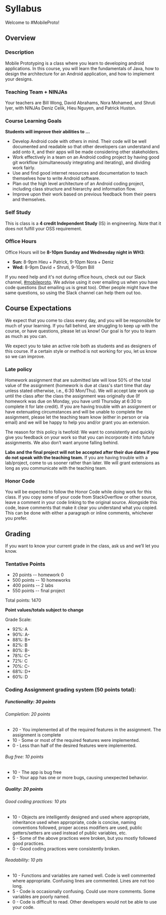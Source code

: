 # Syllabus
Welcome to #MobileProto!

## Overview

### Description

Mobile Prototyping is a class where you learn to developing android applications. In this course, you will learn the fundamentals of Java, how to design the architecture for an Android application, and how to implement your designs.

### Teaching Team + NINJAs

Your teachers are Bill Wong, David Abrahams, Nora Mohamed, and Shruti Iyer, with NINJAs Deniz Celik, Hieu Nguyen, and Patrick Huston.

### Course Learning Goals

**Students will improve their abilities to …**

* Develop Android code with others in mind. Their code will be well documented and readable so that other developers can understand and add onto it, and their apps will be made considering other stakeholders.
* Work effectively in a team on an Android coding project by having good git workflow (simultaneously integrating and iterating), and dividing work fairly.
* Use and find good internet resources and documentation to teach themselves how to write Android software. 
* Plan out the high level architecture of an Android coding project, including class structure and hierarchy and information flow. 
* Improve upon their work based on previous feedback from their peers and themselves.

### Self Study

This is class is a **4 credit Independent Study** (IS) in engineering. Note that it does not fulfill your OSS requirement.

### Office Hours
Office Hours will be **8-10pm Sunday and Wednesday night in WH3**:
 - **Sun:** 8-9pm Hieu + Patrick, 9-10pm Nora + Deniz
 - **Wed:** 8-9pm David + Shruti, 9-10pm Bill

If you need help and it's not during office hours, check out our Slack channel, [#mobileproto](https://olin.slack.com/messages/mobileproto/). We advise using it over emailing us when you have code questions (but emailing us is great too). Other people might have the same questions, so using the Slack channel can help them out too.

## Course Expectations
We expect that you come to class every day, and you will be responsible for much of your learning. If you fall behind, are struggling to keep up with the course, or have questions, please let us know! Our goal is for you to learn as much as you can.

We expect you to take an active role both as students and as designers of this course. If a certain style or method is not working for you, let us know so we can improve.
### Late policy
Homework assignment that are submitted late will lose 50% of the total value of the assignment (homework is due at class's start time that day unless stated otherwise, i.e., 6:30 Mon/Thu). We will accept late work up until the class after the class the assignment was originally due (If homework was due on Monday, you have until Thursday at 6:30 to complete it for late credit). If you are having trouble with an assignment or have extenuating circumstances and will be unable to complete the assignment, please let the teaching team know (either in person or via email) and we will be happy to help you and/or grant you an extension.

The reason for this policy is twofold: We want to consistently and quickly give you feedback on your work so that you can incorporate it into future assignments. We also don’t want anyone falling behind.

**Labs and the final project will not be accepted after their due dates if you do not speak with the teaching team.** If you are having trouble with a lab/project, come to us sooner rather than later. We will grant extensions as long as you communicate with the teaching team.

### Honor Code

You will be expected to follow the Honor Code while doing work for this class.  If you copy some of your code from StackOverflow or other source, leave a comment in your code linking to the original source. Alongside this code, leave comments that make it clear you understand what you copied. This can be done with either a paragraph or inline comments, whichever you prefer.
## Grading
If you want to know your current grade in the class, ask us and we’ll let you know.
### Tentative Points

* 20 points -- homework 0
* 500 points -- 10 homeworks
* 400 points -- 2 labs
* 550 points -- final project

Total points: 1470

**Point values/totals subject to change**

Grade Scale:

* 92%: A
* 90%: A-
* 88%: B+
* 82%: B
* 80%: B-
* 78%: C+
* 72%: C
* 70%: C-
* 68%: D+
* 60%: D

### Coding Assignment grading system (50 points total):

##### Functionality: 30 points

###### Completion: 20 points

* 20 - You implemented all of the required features in the assignment. The assignment is complete
* 10 - Some or most of the required features were implemented.
* 0 - Less than half of the desired features were implemented.

###### Bug free: 10 points

* 10 - The app is bug free
* 0 - Your app has one or more bugs, causing unexpected behavior.

##### Quality: 20 points

###### Good coding practices: 10 pts

* 10 - Objects are intelligently designed and used where appropriate, inheritance used when appropriate, code is concise, naming conventions followed, proper access modifiers are used, public getters/setters are used instead of public variables, etc.
* 5 - Some of the above practices were broken, but you mostly followed good practices.
* 0 - Good coding practices were consistently broken.

###### Readability: 10 pts
* 10 - Functions and variables are named well. Code is well commented where appropriate. Confusing lines are commented. Lines are not too long.
* 5 - Code is occasionally confusing. Could use more comments. Some variables are poorly named.
* 0 - Code is difficult to read. Other developers would not be able to use your code.
